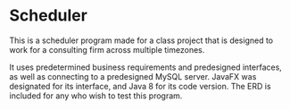 # Scheduler

This is a scheduler program made for a class project that is designed to work for a consulting firm across multiple timezones.

It uses predetermined business requirements and predesigned interfaces, as well as connecting to a predesigned MySQL server.  JavaFX was designated for its interface, and Java 8 for its code version.  The ERD is included for any who wish to test this program.
